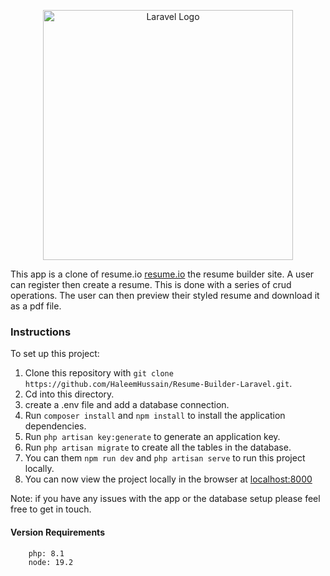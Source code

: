 <p align="center"><a href="https://laravel.com" target="_blank"><img src="https://raw.githubusercontent.com/laravel/art/master/logo-lockup/5%20SVG/2%20CMYK/1%20Full%20Color/laravel-logolockup-cmyk-red.svg" width="400" alt="Laravel Logo"></a></p>


This app is a clone of resume.io [resume.io](https://resume.io/) the resume builder site. A user can register then create a resume. This is done with a series of crud operations. The user can then preview their styled resume and download it as a pdf file.

### Instructions

To set up this project:

1. Clone this repository with `git clone https://github.com/HaleemHussain/Resume-Builder-Laravel.git`.
2. Cd into this directory.
3. create a .env file and add a database connection.
4. Run `composer install` and `npm install` to install the application dependencies.
5. Run `php artisan key:generate` to generate an application key.
6. Run `php artisan migrate` to create all the tables in the database.
7. You can them `npm run dev` and `php artisan serve` to run this project locally.
8. You can now view the project locally in the browser at [localhost:8000](http://localhost:8000/)

Note: if you have any issues with the app or the database setup please feel free to get in touch.

#### Version Requirements
```
    php: 8.1
    node: 19.2
```
